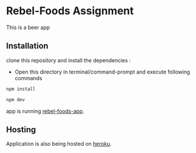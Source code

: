 # Rebel-Foods Assignment

This is a beer app

## Installation

clone this repository and install the dependencies : 
 - Open this directory in terminal/command-prompt and execute following commands

```bash
npm install
```
```bash
npm dev
```
 
app is running [rebel-foods-app](http://localhost:3000/).

## Hosting

Application is also being hosted on [heroku](https://rebel-foods-app.herokuapp.com/).